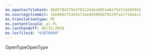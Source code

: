 ```yaml
---
ms.openlocfilehash: 8685784375b47812244b4d0fa46475472dd05942
ms.sourcegitcommit: 1bb00d2f4343e73ae8d58668f02297a3cf10a4c1
ms.translationtype: MT
ms.contentlocale: pl-PL
ms.lasthandoff: 06/15/2019
ms.locfileid: "63878460"
---
```

<span data-ttu-id="590a8-101">OpenType</span><span class="sxs-lookup"><span data-stu-id="590a8-101">OpenType</span></span>